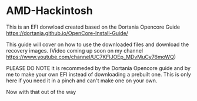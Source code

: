 # AMD-Hackintosh
This is an EFI donwload created based on the Dortania Opencore Guide
https://dortania.github.io/OpenCore-Install-Guide/

This guide will cover on how to use the downloaded files and download the recovery images. (Video coming up soon on my channel https://www.youtube.com/channel/UC7KFlJOEp_MDvMuCy76moWQ)

PLEASE DO NOTE 
it is recommeded by the Dortania Opencore guide and by me to make your own EFI instead of downloading a prebuilt one. This is only here if you need it in a pinch and can't make one on your own.

Now with that out of the way
